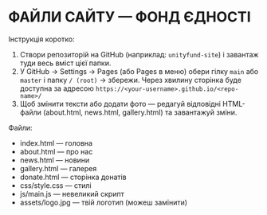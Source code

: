 # ФАЙЛИ САЙТУ — ФОНД ЄДНОСТІ

Інструкція коротко:
1. Створи репозиторій на GitHub (наприклад: `unityfund-site`) і завантаж туди весь вміст цієї папки.
2. У GitHub → Settings → Pages (або Pages в меню) обери гілку `main` або `master` і папку `/ (root)` → збережи. Через хвилину сторінка буде доступна за адресою `https://<your-username>.github.io/<repo-name>/`
3. Щоб змінити тексти або додати фото — редагуй відповідні HTML-файли (about.html, news.html, gallery.html) та завантажуй зміни.

Файли:
- index.html — головна
- about.html — про нас
- news.html — новини
- gallery.html — галерея
- donate.html — сторінка донатів
- css/style.css — стилі
- js/main.js — невеликий скрипт
- assets/logo.jpg — твій логотип (можеш замінити)
